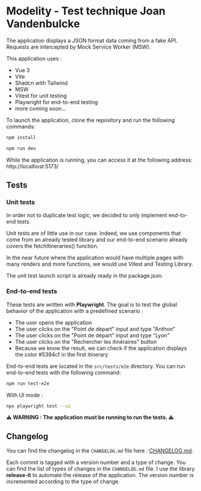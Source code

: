 # Modelity - Test technique Joan Vandenbulcke

The application displays a JSON format data coming from a fake API. Requests are intercepted by Mock Service Worker (MSW).

This application uses : 
- Vue 3
- Vite
- Shadcn with Tailwind
- MSW
- Vitest for unit testing
- Playwright for end-to-end testing
- more coming soon...

To launch the application, clone the repository and run the following commands:

```bash
npm install
```

```bash
npm run dev
```

While the application is running, you can access it at the following address: http://localhost:5173/

## Tests

### Unit tests

In order not to duplicate test logic, we decided to only implement end-to-end tests.

Unit tests are of little use in our case. Indeed, we use components that come from an already tested library and our end-to-end scenario already covers the fetchItineraries() function.

In the near future where the application would have multiple pages with many renders and more functions, we would use Vitest and Testing Library.

The unit test launch script is already ready in the package.json.

### End-to-end tests

These tests are written with **Playwright**. The goal is to test the global behavior of the application with a predefined scenario : 
- The user opens the application
- The user clicks on the "Point de départ" input and type "Anthon"
- The user clicks on the "Point de départ" input and type "Lyon"
- The user clicks on the "Rechercher les itinéraires" button
- Because we know the result, we can check if the application displays the color #5394cf in the first itinerary
  

End-to-end tests are located in the `src/tests/e2e` directory.
You can run end-to-end tests with the following command:

```bash
npm run test-e2e
```

With UI mode : 

```bash
npx playwright test --ui
```

**⚠️​ WARNING : The application must be running to run the tests. ⚠️​**

## Changelog

You can find the changelog in the `CHANGELOG.md` file here : [CHANGELOG.md](./CHANGELOG.md).

Each commit is tagged with a version number and a type of change. You can find the list of types of changes in the `CHANGELOG.md` file.
I use the library **release-it** to automate the release of the application. The version number is incremented according to the type of change.